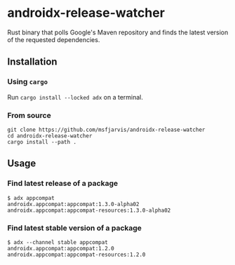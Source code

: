 # androidx-release-watcher

Rust binary that polls Google's Maven repository and finds the latest version of the requested dependencies.

## Installation

### Using `cargo`

Run `cargo install --locked adx` on a terminal.

### From source

```shell
git clone https://github.com/msfjarvis/androidx-release-watcher
cd androidx-release-watcher
cargo install --path .
```

## Usage

### Find latest release of a package

```shell
$ adx appcompat
androidx.appcompat:appcompat:1.3.0-alpha02
androidx.appcompat:appcompat-resources:1.3.0-alpha02
```

### Find latest stable version of a package

```shell
$ adx --channel stable appcompat
androidx.appcompat:appcompat:1.2.0
androidx.appcompat:appcompat-resources:1.2.0
```
